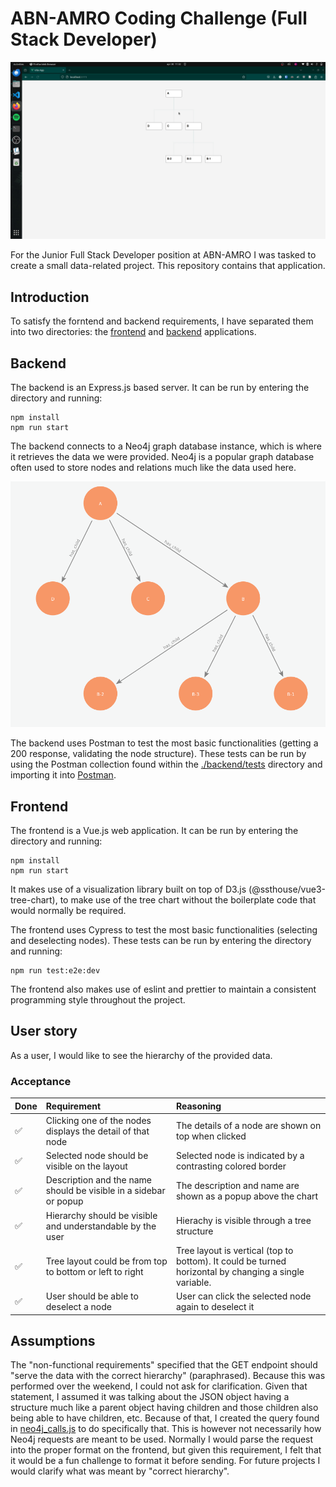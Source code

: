 # ABN-AMRO Coding Challenge (Full Stack Developer)

![showcase](./docs/images/showcase.gif)

For the Junior Full Stack Developer position at ABN-AMRO I was tasked to create a small data-related project. This repository contains that application.

## Introduction

To satisfy the forntend and backend requirements, I have separated them into two directories: the [frontend](./frontend/) and [backend](./backend/) applications.

## Backend

The backend is an Express.js based server. It can be run by entering the directory and running:

```shell
npm install
npm run start
```

The backend connects to a Neo4j graph database instance, which is where it retrieves the data we were provided. Neo4j is a popular graph database often used to store nodes and relations much like the data used here.

![database](docs/images/database.png)

The backend uses Postman to test the most basic functionalities (getting a 200 response, validating the node structure). These tests can be run by using the Postman collection found within the [./backend/tests](./backend/tests) directory and importing it into [Postman](https://www.postman.com/).

## Frontend

The frontend is a Vue.js web application. It can be run by entering the directory and running:

```shell
npm install
npm run start
```

It makes use of a visualization library built on top of D3.js (@ssthouse/vue3-tree-chart), to make use of the tree chart without the boilerplate code that would normally be required.

The frontend uses Cypress to test the most basic functionalities (selecting and deselecting nodes). These tests can be run by entering the directory and running:

```shell
npm run test:e2e:dev
```

The frontend also makes use of eslint and prettier to maintain a consistent programming style throughout the project.

## User story

As a user, I would like to see the hierarchy of the provided data.

### Acceptance

Done | Requirement | Reasoning
:------------ | :-------------| :-------------|
:white_check_mark: | Clicking one of the nodes displays the detail of that node | The details of a node are shown on top when clicked
:white_check_mark: | Selected node should be visible on the layout | Selected node is indicated by a contrasting colored border
:white_check_mark: | Description and the name should be visible in a sidebar or popup | The description and name are shown as a popup above the chart
:white_check_mark: | Hierarchy should be visible and understandable by the user | Hierachy is visible through a tree structure
:white_check_mark: | Tree layout could be from top to bottom or left to right | Tree layout is vertical (top to bottom). It could be turned horizontal by changing a single variable.
:white_check_mark: | User should be able to deselect a node | User can click the selected node again to deselect it

## Assumptions

The "non-functional requirements" specified that the GET endpoint should "serve the data with the correct hierarchy" (paraphrased). Because this was performed over the weekend, I could not ask for clarification. Given that statement, I assumed it was talking about the JSON object having a structure much like a parent object having children and those children also being able to have children, etc. Because of that, I created the query found in [neo4j_calls.js](./backend/neo4j_calls.js) to do specifically that. This is however not necessarily how Neo4j requests are meant to be used. Normally I would parse the request into the proper format on the frontend, but given this requirement, I felt that it would be a fun challenge to format it before sending. For future projects I would clarify what was meant by "correct hierarchy".
